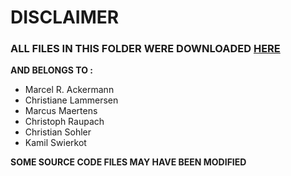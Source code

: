 # DISCLAIMER
### ALL FILES IN THIS FOLDER WERE DOWNLOADED [HERE](https://cs.uni-paderborn.de/cuk/forschung/abgeschlossene-projekte/dfg-schwerpunktprogramm-1307/streamkm/)
**AND BELONGS TO :**
* Marcel R. Ackermann
* Christiane Lammersen
* Marcus Maertens
* Christoph Raupach
* Christian Sohler
* Kamil Swierkot

**SOME SOURCE CODE FILES MAY HAVE BEEN MODIFIED**